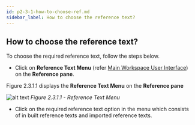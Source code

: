 ```yaml
---
id: p2-3-1-how-to-choose-ref.md
sidebar_label: How to choose the reference text?
---
```


## How to choose the reference text?

To choose the required reference text, follow the steps below.

-   Click on **Reference Text Menu** (refer [Main Workspace User Interface](../../Part-1/Getting-Started/Autographa-Live-User-Interface-Overview/p1-2-2-main-wrkspace-ui.md)) on the **Reference pane**.

Figure 2.3.1.1 displays the **Reference Text Menu** on the **Reference pane**

![alt text](../../../../static/AutographaLiveImages/Settings/reference-text-menu-fig-2.3.1.1.jpg 'Reference Text Menu')
_Figure 2.3.1.1 - Reference Text Menu_

-   Click on the required reference text option in the menu which consists of in built reference texts and imported reference texts.
